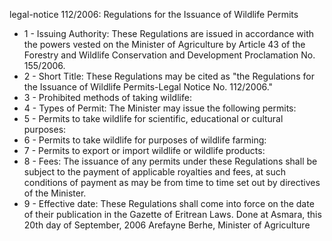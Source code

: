 legal-notice 112&#x2F;2006: Regulations for the Issuance of Wildlife Permits

<ul>
			<li>1 - Issuing Authority: These Regulations are issued in accordance with the powers vested on the Minister of Agriculture by Article 43 of the Forestry and Wildlife Conservation and Development Proclamation No. 155&#x2F;2006.<ul>
			</ul></li>			<li>2 - Short Title: These Regulations may be cited as &quot;the Regulations for the Issuance of Wildlife Permits-Legal Notice No. 112&#x2F;2006.&quot;<ul>
			</ul></li>			<li>3 - Prohibited methods of taking wildlife: <ul>
			</ul></li>			<li>4 - Types of Permit: The Minister may issue the following permits:<ul>
			</ul></li>			<li>5 - Permits to take wildlife for scientific, educational or cultural purposes: <ul>
			</ul></li>			<li>6 - Permits to take wildlife for purposes of wildlife farming: <ul>
			</ul></li>			<li>7 - Permits to export or import wildlife or wildlife products: <ul>
			</ul></li>			<li>8 - Fees: The issuance of any permits under these Regulations shall be subject to the payment of applicable royalties and fees, at such conditions of payment as may be from time to time set out by directives of the Minister.<ul>
			</ul></li>			<li>9 - Effective date: These Regulations shall come into force on the date of their publication in the Gazette of Eritrean Laws. Done at Asmara, this 20th day of September, 2006 Arefayne Berhe, Minister of Agriculture<ul>
			</ul></li></ul>